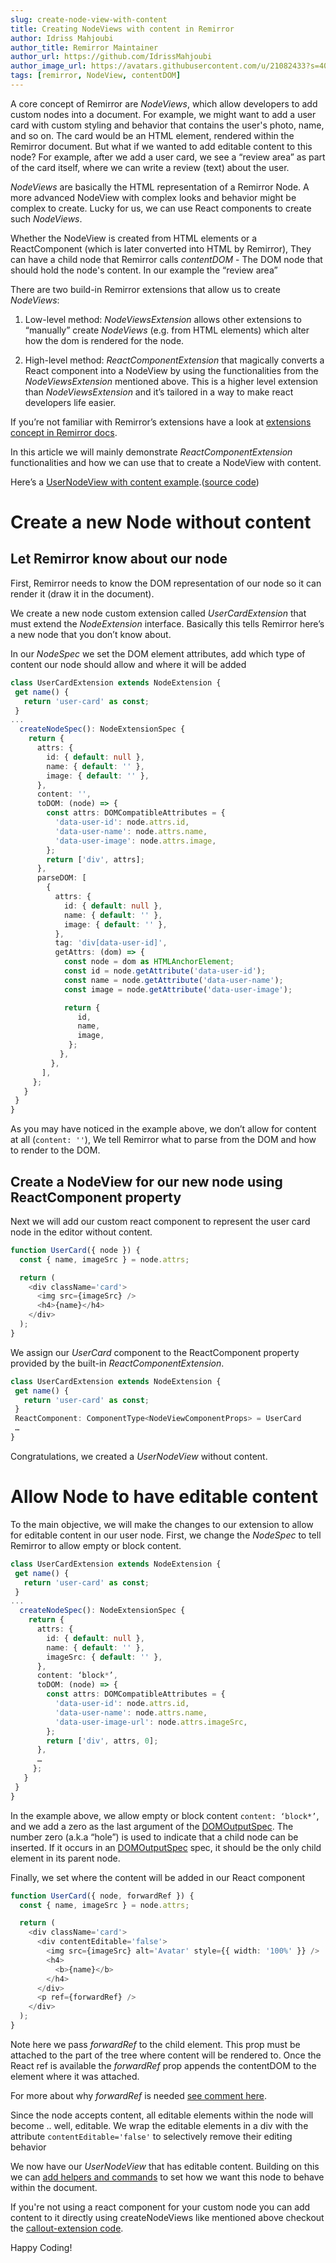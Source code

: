```yaml
---
slug: create-node-view-with-content
title: Creating NodeViews with content in Remirror
author: Idriss Mahjoubi
author_title: Remirror Maintainer
author_url: https://github.com/IdrissMahjoubi
author_image_url: https://avatars.githubusercontent.com/u/21082433?s=400&u=8d7e62dabe021585fd823ba31c41e394793cfa32&v=4
tags: [remirror, NodeView, contentDOM]
---
```


<!-- truncate -->

A core concept of Remirror are _NodeViews_, which allow developers to add custom nodes into a document. For example, we might want to add a user card with custom styling and behavior that contains the user's photo, name, and so on. The card would be an HTML element, rendered within the Remirror document. But what if we wanted to add editable content to this node? For example, after we add a user card, we see a “review area” as part of the card itself, where we can write a review (text) about the user.

_NodeViews_ are basically the HTML representation of a Remirror Node. A more advanced NodeView with complex looks and behavior might be complex to create. Lucky for us, we can use React components to create such _NodeViews_.

Whether the NodeView is created from HTML elements or a ReactComponent (which is later converted into HTML by Remirror), They can have a child node that Remirror calls _contentDOM_ - The DOM node that should hold the node's content. In our example the “review area”

There are two build-in Remirror extensions that allow us to create _NodeViews_:

1. Low-level method: _NodeViewsExtension_ allows other extensions to “manually” create _NodeViews_ (e.g. from HTML elements) which alter how the dom is rendered for the node.

2. High-level method: _ReactComponentExtension_ that magically converts a React component into a NodeView by using the functionalities from the _NodeViewsExtension_ mentioned above. This is a higher level extension than _NodeViewsExtension_ and it’s tailored in a way to make react developers life easier.

If you’re not familiar with Remirror’s extensions have a look at [extensions concept in Remirror docs](https://remirror.io/docs/concepts/extension).

In this article we will mainly demonstrate _ReactComponentExtension_ functionalities and how we can use that to create a NodeView with content.

Here’s a [UserNodeView with content example](https://remirror.vercel.app/?path=/story/components-labs-card-with-content--user-card).([source code](https://github.com/remirror/remirror/blob/d58c4b4d55acd6e057c2fa4c4c0377abc1b8daa8/packages/storybook-react/stories/react-components/node-with-content.stories.tsx))

# Create a new Node without content

## Let Remirror know about our node

First, Remirror needs to know the DOM representation of our node so it can render it (draw it in the document).

We create a new node custom extension called _UserCardExtension_ that must extend the _NodeExtension_ interface. Basically this tells Remirror here’s a new node that you don’t know about.

In our _NodeSpec_ we set the DOM element attributes, add which type of content our node should allow and where it will be added

```typescript
class UserCardExtension extends NodeExtension {
 get name() {
   return 'user-card' as const;
 }
...
  createNodeSpec(): NodeExtensionSpec {
    return {
      attrs: {
        id: { default: null },
        name: { default: '' },
        image: { default: '' },
      },
      content: '',
      toDOM: (node) => {
        const attrs: DOMCompatibleAttributes = {
          'data-user-id': node.attrs.id,
          'data-user-name': node.attrs.name,
          'data-user-image': node.attrs.image,
        };
        return ['div', attrs];
      },
      parseDOM: [
        {
          attrs: {
            id: { default: null },
            name: { default: '' },
            image: { default: '' },
          },
          tag: 'div[data-user-id]',
          getAttrs: (dom) => {
            const node = dom as HTMLAnchorElement;
            const id = node.getAttribute('data-user-id');
            const name = node.getAttribute('data-user-name');
            const image = node.getAttribute('data-user-image');

            return {
               id,
               name,
               image,
             };
           },
         },
       ],
     };
   }
 }
}
```

As you may have noticed in the example above, we don’t allow for content at all (`content: ''`), We tell Remirror what to parse from the DOM and how to render to the DOM.

## Create a NodeView for our new node using ReactComponent property

Next we will add our custom react component to represent the user card node in the editor without content.

```typescript
function UserCard({ node }) {
  const { name, imageSrc } = node.attrs;

  return (
    <div className='card'>
      <img src={imageSrc} />
      <h4>{name}</h4>
    </div>
  );
}
```

We assign our _UserCard_ component to the ReactComponent property provided by the built-in _ReactComponentExtension_.

```typescript
class UserCardExtension extends NodeExtension {
 get name() {
   return 'user-card' as const;
 }
 ReactComponent: ComponentType<NodeViewComponentProps> = UserCard
 …
}
```

Congratulations, we created a _UserNodeView_ without content.

# Allow Node to have editable content

To the main objective, we will make the changes to our extension to allow for editable content in our user node. First, we change the _NodeSpec_ to tell Remirror to allow empty or block content.

```typescript
class UserCardExtension extends NodeExtension {
 get name() {
   return 'user-card' as const;
 }
...
  createNodeSpec(): NodeExtensionSpec {
    return {
      attrs: {
        id: { default: null },
        name: { default: '' },
        imageSrc: { default: '' },
      },
      content: ‘block*’,
      toDOM: (node) => {
        const attrs: DOMCompatibleAttributes = {
          'data-user-id': node.attrs.id,
          'data-user-name': node.attrs.name,
          'data-user-image-url': node.attrs.imageSrc,
        };
        return ['div', attrs, 0];
      },
      …
     };
   }
 }
}
```

In the example above, we allow empty or block content `content: ‘block*’`, and we add a zero as the last argument of the [DOMOutputSpec](https://prosemirror.net/docs/ref/#model.DOMOutputSpec). The number zero (a.k.a “hole”) is used to indicate that a child node can be inserted. If it occurs in an [DOMOutputSpec](https://prosemirror.net/docs/ref/#model.DOMOutputSpec) spec, it should be the only child element in its parent node.

Finally, we set where the content will be added in our React component

```typescript
function UserCard({ node, forwardRef }) {
  const { name, imageSrc } = node.attrs;

  return (
    <div className='card'>
      <div contentEditable='false'>
        <img src={imageSrc} alt='Avatar' style={{ width: '100%' }} />
        <h4>
          <b>{name}</b>
        </h4>
      </div>
      <p ref={forwardRef} />
    </div>
  );
}
```

Note here we pass _forwardRef_ to the child element. This prop must be attached to the part of the tree where content will be rendered to. Once the React ref is available the _forwardRef_ prop appends the contentDOM to the element where it was attached.

For more about why _forwardRef_ is needed [see comment here](https://github.com/remirror/remirror/blob/107cba9f4fd5b604ae8eb08eb922be5565a57474/packages/remirror__extension-react-component/src/react-component-extension.ts#L21).

Since the node accepts content, all editable elements within the node will become .. well, editable. We wrap the editable elements in a div with the attribute `contentEditable='false'` to selectively remove their editing behavior

We now have our _UserNodeView_ that has editable content. Building on this we can [add helpers and commands](https://remirror.io/docs/getting-started/commands-and-helpers/) to set how we want this node to behave within the document.

If you're not using a react component for your custom node you can add content to it directly using createNodeViews like mentioned above checkout the [callout-extension code](https://github.com/remirror/remirror/blob/22dc4de1b20286d19b66624fb4dbb0afba4d9214/packages/remirror__extension-callout/src/callout-extension.ts).

Happy Coding!
